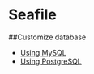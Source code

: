 # Seafile
##Customize database

* [Using MySQL](deploy/using_msql.md)
* [Using PostgreSQL](deploy/using_postgresql.md)
